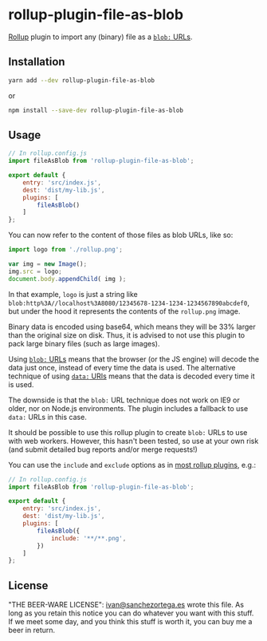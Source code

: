 # rollup-plugin-file-as-blob

[Rollup](http://www.rollupjs.org) plugin to import any (binary) file as a [`blob:` URLs](http://caniuse.com/#search=Blob%20URLs).

## Installation

```bash
yarn add --dev rollup-plugin-file-as-blob
```
or
```bash
npm install --save-dev rollup-plugin-file-as-blob
```


## Usage

```js
// In rollup.config.js
import fileAsBlob from 'rollup-plugin-file-as-blob';

export default {
	entry: 'src/index.js',
	dest: 'dist/my-lib.js',
	plugins: [
		fileAsBlob()
	]
};
```

You can now refer to the content of those files as blob URLs, like so:

```js
import logo from './rollup.png';

var img = new Image();
img.src = logo;
document.body.appendChild( img );
```

In that example, `logo` is just a string like `blob:http%3A//localhost%3A8080/12345678-1234-1234-1234567890abcdef0`,
but under the hood it represents the contents of the `rollup.png` image.

Binary data is encoded using base64, which means they will be 33% larger than the
original size on disk. Thus, it is advised to not use this plugin to pack large binary
files (such as large images).

Using [`blob:` URLs](http://caniuse.com/#search=Blob%20URLs) means that the browser
(or the JS engine) will decode the data just once, instead of every time the data
is used. The alternative technique of using [`data:` URIs](http://caniuse.com/#feat=datauri)
means that the data is decoded every time it is used.

The downside is that the `blob:` URL technique does not work on IE9 or older, nor
on Node.js environments. The plugin includes a fallback to use `data:` URLs in this
case.

It should be possible to use this rollup plugin to create `blob:` URLs to use with
web workers. However, this hasn't been tested, so use at your own risk (and submit
detailed bug reports and/or merge requests!)

You can use the `include` and `exclude` options as in [most rollup plugins](https://github.com/rollup/rollup/wiki/Plugins#conventions), e.g.:

```js
// In rollup.config.js
import fileAsBlob from 'rollup-plugin-file-as-blob';

export default {
	entry: 'src/index.js',
	dest: 'dist/my-lib.js',
	plugins: [
		fileAsBlob({
			include: '**/**.png',
		})
	]
};
```

## License

"THE BEER-WARE LICENSE":
<ivan@sanchezortega.es> wrote this file. As long as you retain this notice you
can do whatever you want with this stuff. If we meet some day, and you think
this stuff is worth it, you can buy me a beer in return.
